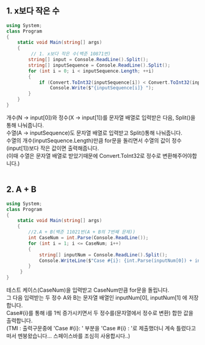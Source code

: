 ## 1. x보다 작은 수
```C#
using System;
class Program
{
    static void Main(string[] args)
    {
         // 1. x보다 작은 수(백준 10871번)
        string[] input = Console.ReadLine().Split();
        string[] inputSequence = Console.ReadLine().Split();
        for (int i = 0; i < inputSequence.Length; ++i)
        {
            if (Convert.ToInt32(inputSequence[i]) < Convert.ToInt32(input[1]))
                Console.Write($"{inputSequence[i]} ");
        }
    }
}
```

개수(N -> input[0])와 정수(X -> input[1])를 문자열 배열로 입력받은 다음, Split()을 통해 나눠줍니다. <br>
수열(A -> inputSequence)도 문자열 배열로 입력받고 Split()통해 나눠줍니다. <br>
수열의 개수(inputSequence.Length)만큼 for문을 돌리면서 수열의 값이 정수(input[1])보다 작은 값이면 출력해줍니다. <br>
(이때 수열은 문자열 배열로 받았기때문에 Convert.ToInt32로 정수로 변환해주어야합니다.) <br><br>




## 2. A + B
```C#
using System;
class Program
{
    static void Main(string[] args)
    {
        //2.A + B(백준 11021번(A + B의 7번째 문제))
        int CaseNum = int.Parse(Console.ReadLine());
        for (int i = 1; i <= CaseNum; i++)
        {
            string[] inputNum = Console.ReadLine().Split();
            Console.WriteLine($"Case #{i}: {int.Parse(inputNum[0]) + int.Parse(inputNum[1])}");
        }
     }
}
```
테스트 케이스(CaseNum)을 입력받고 CaseNum만큼 for문을 돌립니다. <br>
그 다음 입력받는 두 정수 A와 B는 문자열 배열인 inputNum[0], inputNum[1] 에 저장합니다. <br>
Case#{i}를 통해 i를 1씩 증가시키면서 두 정수를(문자열에서 정수로 변환) 합한 값을 출력합니다. <br>
(TMI : 출력구문중에 'Case #{i}: ' 부분을 'Case #{i} : '로 제출했더니 계속 틀렸다고떠서 멘붕왔습니다... 스페이스바를 조심히 사용합시다..)



